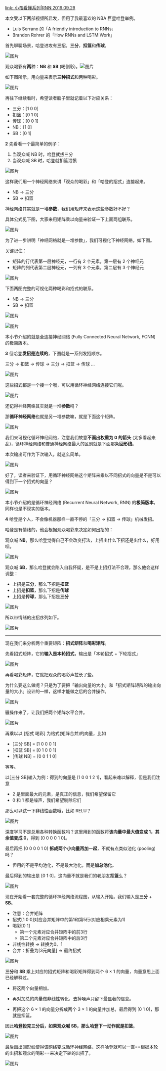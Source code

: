 [link: 小孩看懂系列|RNN 2019.09.29](https://mp.weixin.qq.com/s?__biz=MzIzMjY0MjE1MA==&mid=2247488290&idx=1&sn=427aee1a0afaf4c4f34b6d451de8bd3d&chksm=e890902bdfe7193d612a6c6516ad4c5ebae2936bf9428fa46edcfa631271fbe9a6c2be43d943&scene=21#wechat_redirect)

本文受以下两部视频所启发，但用了我最喜欢的 NBA 巨星哈登举例。

- Luis Serrano 的「A friendly introduction to RNNs」
- Brandon Rohrer 的「How RNNs and LSTM Work」



首先聊聊场景，哈登进攻有**三**招，**三分**，**扣篮**和**传球**。

![图片](https://mmbiz.qpic.cn/mmbiz_png/e4kxNicDVcCGHjLCia5GNhPfccD3pbUtbwMvdMvSSWqTqT423libkX8PibErZ6bshoGINCFy3NnNWAZVmeh1BJT6GA/640?wx_fmt=png&tp=webp&wxfrom=5&wx_lazy=1&wx_co=1)



观众喝彩有**两**种：**NB** 和 **SB** (喝倒彩)。![图片](https://mmbiz.qpic.cn/mmbiz_png/e4kxNicDVcCGHjLCia5GNhPfccD3pbUtbwondZ7c8dV5QQ8ib5tiaEaJcew0CBQibAsMzDqjz3pFeqfSicIiaf0ctNdCA/640?wx_fmt=png&tp=webp&wxfrom=5&wx_lazy=1&wx_co=1)



如下图所示，用向量来表示**三种招式**和两种喝彩。

![图片](https://mmbiz.qpic.cn/mmbiz_png/e4kxNicDVcCGHjLCia5GNhPfccD3pbUtbw1vdtbGMlB5ZlhOGOsjDuIiclwbOiadGL1WOBicrZ4ibyegLgOr56wnmYMA/640?wx_fmt=png&tp=webp&wxfrom=5&wx_lazy=1&wx_co=1)



再往下继续看时，希望读者脑子里就记着以下对应关系：

- 三分：[1 0 0]
- 扣篮：[0 1 0]
- 传球：[0 0 1]
- NB：[1 0]
- SB：[0 1]





**2** 先看看一个最简单的例子：

1. 当观众喊 NB 时，哈登就拔三分
2. 当观众喊 SB 时，哈登就扣篮泄愤

![图片](https://mmbiz.qpic.cn/mmbiz_png/e4kxNicDVcCGHjLCia5GNhPfccD3pbUtbwjVdX6eVgiaOfbAhbPibv7TpnuBfKdichSibXhPIgiaZ5LBdSKtFkgJ6ehZQ/640?wx_fmt=png&tp=webp&wxfrom=5&wx_lazy=1&wx_co=1)



这样我们用一个神经网络来讲「观众的喝彩」和「哈登的招式」连接起来。

- NB → 三分
- SB → 扣篮



神经网络其实就是一堆**参数**，我们用矩阵来表示这些参数好不好？

具体公式见下图，大家来用矩阵乘以向量来验证一下上面两组联系。

![图片](https://mmbiz.qpic.cn/mmbiz_png/e4kxNicDVcCGHjLCia5GNhPfccD3pbUtbwiayfX4dib7FFhosfic9d7HQd55IB6PbxO4QRpHoxAIJCRIWl0xSSga7ibg/640?wx_fmt=png&tp=webp&wxfrom=5&wx_lazy=1&wx_co=1)



为了进一步讲明「神经网络就是一堆参数」，我们可视化下神经网络，如下图。

关键记住：

- 矩阵的行代表第一层神经元，一行有 2 个元素，第一层有 2 个神经元
- 矩阵的列代表第二层神经元，一列有 3 个元素，第二层有 3 个神经元

![图片](https://mmbiz.qpic.cn/mmbiz_png/e4kxNicDVcCEFcV2ZX6OVbjXkwf1gbTzibIOibiciaF0XOqiad2fMTTHQqnL1r7OLxLCC0R0sniajAiazhkh1VJ7DWTJjQ/640?wx_fmt=png&tp=webp&wxfrom=5&wx_lazy=1&wx_co=1)



下面两图完整的可视化两种喝彩和招式的联系。

- NB → 三分
- SB → 扣篮

![图片](https://mmbiz.qpic.cn/mmbiz_png/e4kxNicDVcCGHjLCia5GNhPfccD3pbUtbw109lkNoxeJAkxM2mD2IOordPEUd4GyF00pCxE1OwTWwW8t1Z2FNeRQ/640?wx_fmt=png&tp=webp&wxfrom=5&wx_lazy=1&wx_co=1)

![图片](https://mmbiz.qpic.cn/mmbiz_png/e4kxNicDVcCGHjLCia5GNhPfccD3pbUtbwLNS6XibPemjZiaMQ5MH4GqpLV112GEjayboh1duM7ib3W6ldaFbbFib2fw/640?wx_fmt=png&tp=webp&wxfrom=5&wx_lazy=1&wx_co=1)



本小节介绍的就是全连接神经网络 (Fully Connected Neural Network, FCNN) 的极简版本。





**3** 但哈登**发招是连续的**，下图就是一系列发招顺序。



  三分 → 扣篮 → 传球 → 三分 → 扣篮 → 传球 ...

![图片](https://mmbiz.qpic.cn/mmbiz_png/e4kxNicDVcCEFcV2ZX6OVbjXkwf1gbTzibrWY955y5G4HHGmDB4uv8ic32nCLK7y6GicCdN4UNQhXica9lDFUDsAt1A/640?wx_fmt=png&tp=webp&wxfrom=5&wx_lazy=1&wx_co=1)



这些招式都是一个接一个哦，可以用循环神经网络连接它们呢。

![图片](https://mmbiz.qpic.cn/mmbiz_png/e4kxNicDVcCEFcV2ZX6OVbjXkwf1gbTzib9jAWUDztm9ZP9kVJ51CQ3oCsqUs1o1ibwCFbDjBZmyliba4B86TjL9og/640?wx_fmt=png&tp=webp&wxfrom=5&wx_lazy=1&wx_co=1)



还记得神经网络其实就是一堆**参数**吗？

那**循环神经网络**也就是另一堆参数嘛，就是下面这个矩阵。

![图片](https://mmbiz.qpic.cn/mmbiz_png/e4kxNicDVcCEFcV2ZX6OVbjXkwf1gbTzibTbBicp7YMwA2Vs4U2Xia1ul2cVUtZf3uCWMlMjN0YuFp3S9Hm9FZq4jQ/640?wx_fmt=png&tp=webp&wxfrom=5&wx_lazy=1&wx_co=1)



我们来可视化循环神经网络，注意我们故意**不画出权重为 0 的箭头** (太多看起来乱)，循环神经网络和普通神经网络最大的区别就是下面那条**回形线**。

本次输出可作为下次输入，就这么简单。

![图片](https://mmbiz.qpic.cn/mmbiz_png/e4kxNicDVcCEFcV2ZX6OVbjXkwf1gbTzibVicF4msl2uptb3oIuaqelxDpiciabmCfZNHufyOZtib4Kox9ZTv8AqsXGQ/640?wx_fmt=png&tp=webp&wxfrom=5&wx_lazy=1&wx_co=1)

好了，读者来验证下，用循环神经网络这个矩阵来乘以不同招式的向量是不是可以得到下一个招式的向量？



![图片](https://mmbiz.qpic.cn/mmbiz_png/e4kxNicDVcCEFcV2ZX6OVbjXkwf1gbTzibLOnQpxCH6dG7oXukTZ9GwTicjaeWUjHl65j9kjPG7pxtmePw4aeHvicw/640?wx_fmt=png&tp=webp&wxfrom=5&wx_lazy=1&wx_co=1)



本小节介绍的是循环神经网络 (Recurrent Neural Network, RNN) 的**极简版本**，同样也是不现实的版本。





**4** 哈登是个人，不会像机器那样一直不停的「三分 → 扣篮 → 传球」机械发招。

哈登是有情绪的，他会根据观众喝彩来决定如何出招的：

观众喊 **NB**，那么哈登觉得自己不会改变打法，上招出什么下招还是出什么，好用呗。

![图片](https://mmbiz.qpic.cn/mmbiz_png/e4kxNicDVcCEFcV2ZX6OVbjXkwf1gbTzibBib5aFV0icEqyicAGgia6GoSTwRlUAj47QKZGgDBNm1MaWQzQJ8S0zlToQ/640?wx_fmt=png&tp=webp&wxfrom=5&wx_lazy=1&wx_co=1)



观众喊 **SB**，那么哈登就会陷入自我怀疑，是不是上招打法不合理，那么他会这样调整：

- 上招是**三分**，那么下招是**扣篮**
- 上招是**扣篮**，那么下招是**传球**
- 上招是**传球**，那么下招是**三分**

![图片](https://mmbiz.qpic.cn/mmbiz_png/e4kxNicDVcCEFcV2ZX6OVbjXkwf1gbTzibJpyoFiaw9zXpGdcSiaicDalibmJCB6PliakwntInGPFLmposKEOMOK89mTA/640?wx_fmt=png&tp=webp&wxfrom=5&wx_lazy=1&wx_co=1)



所以带情绪的出招序列如下。

![图片](https://mmbiz.qpic.cn/mmbiz_png/e4kxNicDVcCEFcV2ZX6OVbjXkwf1gbTzib4RjbhVEWOGKKJWQfiaM9E5aicwyIST3Uib5TFXJntuxvibgZ7iaTTO26XPQ/640?wx_fmt=png&tp=webp&wxfrom=5&wx_lazy=1&wx_co=1)

---

现在我们来分析两个重要矩阵：**招式矩阵**和**喝彩矩阵**。

先看招式矩阵，它的**输入是本轮招式**，输出是「本轮招式 + 下轮招式」

![图片](https://mmbiz.qpic.cn/mmbiz_png/e4kxNicDVcCEFcV2ZX6OVbjXkwf1gbTzib8L7NRfutodLEDSGRTg2smoibctPMVobVkkn6kVLsM0PlE3UiaNV6IfUQ/640?wx_fmt=png&tp=webp&wxfrom=5&wx_lazy=1&wx_co=1)

再看喝彩矩阵，它就把观众的喝彩声拉长了些。

为什么要这么做呢？只是为了要把「输出向量的大小」和「招式矩阵矩阵的输出向量的大小」设计的一样，这样才能做之后的合并操作。

![图片](https://mmbiz.qpic.cn/mmbiz_png/e4kxNicDVcCEFcV2ZX6OVbjXkwf1gbTzibSZcSfWibPwwNS9Dtk04YSQiaicFCt5ibkPIFicwwY9YhqxVFDDSibgr0e5vQ/640?wx_fmt=png&tp=webp&wxfrom=5&wx_lazy=1&wx_co=1)



骚操作来了，让我们把两个矩阵水平合并。

![图片](https://mmbiz.qpic.cn/mmbiz_png/e4kxNicDVcCEFcV2ZX6OVbjXkwf1gbTzib9GsicXqaq3RgSkTiaG5H4Ernx4gu9GHKicVVEcDtbfdw1GpPvxfnrxNfg/640?wx_fmt=png&tp=webp&wxfrom=5&wx_lazy=1&wx_co=1)



再乘以以 [招式 喝彩] 为格式(矩阵合并)的向量，比如

- [三分 SB] = [1 0 0 0 1]
- [扣篮 SB] = [0 1 0 0 1]
- [传球 NB] = [0 0 1 1 0]

等等。



以[三分 SB]输入为例：得到的向量是 [1 0 0 1 2 1]，看起来难以解释，但是我们注意

- 2 是里面最大的元素，是真正的信息，我们希望保留它
- 0 和 1 都是噪声，我们希望剔除它们



那么可以试一下非线性函数哦，比如 RELU？

![图片](https://mmbiz.qpic.cn/mmbiz_png/e4kxNicDVcCEFcV2ZX6OVbjXkwf1gbTzibASvr44Dv9riaibPjyDpSyuqcWeyPMo4TCzicMWC8LAk3V57ozibF29icJfw/640?wx_fmt=png&tp=webp&wxfrom=5&wx_lazy=1&wx_co=1)



深度学习不是总用各种转换函数吗？这里用到的函数将**该向量中最大值变成 1，其余值变成 0**，得到 [0 0 0 0 1 0]。



最后再把 [0 0 0 0 1 0] **拆成两个小向量再加一起**，不就有点类似池化 (pooling) 吗？

- 但用的不是平均池化，不是最大池化，而是**加总池化**。



最后得到的输出是 [0 1 0]，这向量不就是我们的老朋友**扣篮**么？

![图片](https://mmbiz.qpic.cn/mmbiz_png/e4kxNicDVcCEFcV2ZX6OVbjXkwf1gbTzib4J2CLV7vodzniblAoLZicw0SaW5bmGic7fhpl5QXQuL38onckOhDs5ia9g/640?wx_fmt=png&tp=webp&wxfrom=5&wx_lazy=1&wx_co=1)



现在开始看一套完整的循环神经网络流程图，从输入开始。我们输入是**三分** + **SB**。

- 注意：合并矩阵
- 招式[1 0 0]对应合并矩阵中的第1和第5行(对应相乘元素为1)
- 喝彩[0 1]
  - 第一个元素对应合并矩阵中的前3行
  - 第二个元素对应合并矩阵中的后3行
- 非线性转换 => 转换为0、1
- 合并：折叠为[3元向量] => 最终招式

![图片](https://mmbiz.qpic.cn/mmbiz_png/e4kxNicDVcCEFcV2ZX6OVbjXkwf1gbTzib9LkGHY4z2mcq63ygMwAyYYufWJj6PYWUR3rWABcsyUmibxKSQLGJCPQ/640?wx_fmt=png&tp=webp&wxfrom=5&wx_lazy=1&wx_co=1)



**三分**和 **SB** 乘上对应的招式矩阵和喝彩矩阵得到两个 6 × 1 的向量，向量意思上面已经解释过。

- 将这两个向量相加。

- 再对加总的向量做非线性转化，去掉噪声只留下最显著的信息。

- 再把这个 6 × 1 的向量分拆成两个 3 × 1 的向量并加总，最后得到 [0 1 0]，那就是扣篮。

因此**哈登投完三分后，如果观众喊 SB，那么哈登下一动作就是扣篮**。

![图片](https://mmbiz.qpic.cn/mmbiz_png/e4kxNicDVcCEFcV2ZX6OVbjXkwf1gbTzibwQVicvsdDECXZ3MUe6Nn0PDwKbaMs7bNITupuLaL2mzic1E8Ym4GD6EA/640?wx_fmt=png&tp=webp&wxfrom=5&wx_lazy=1&wx_co=1)



最后画出回形线使得该网络变成循环神经网络，这样哈登就可以一直==根据本轮的出招和观众的喝彩==来决定下轮的出招了。

![图片](https://mmbiz.qpic.cn/mmbiz_png/e4kxNicDVcCEFcV2ZX6OVbjXkwf1gbTzibYVc2xnNWF9DyxQcm8I2RHO8FDfYFNqf74TJ8nVhibqEamqrLvlg3HzQ/640?wx_fmt=png&tp=webp&wxfrom=5&wx_lazy=1&wx_co=1)